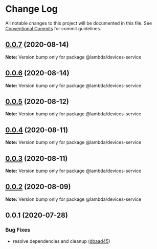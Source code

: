 # Change Log

All notable changes to this project will be documented in this file.
See [Conventional Commits](https://conventionalcommits.org) for commit guidelines.

## [0.0.7](https://github.com/aws-samples/aws-iot-kickstart/compare/@lambda/devices-service@0.0.6...@lambda/devices-service@0.0.7) (2020-08-14)

**Note:** Version bump only for package @lambda/devices-service





## [0.0.6](https://git-codecommit.us-west-2.amazonaws.com/v1/repos/Deathstar/compare/@lambda/devices-service@0.0.5...@lambda/devices-service@0.0.6) (2020-08-14)

**Note:** Version bump only for package @lambda/devices-service





## [0.0.5](https://git-codecommit.us-west-2.amazonaws.com/v1/repos/Deathstar/compare/@lambda/devices-service@0.0.4...@lambda/devices-service@0.0.5) (2020-08-12)

**Note:** Version bump only for package @lambda/devices-service





## [0.0.4](https://git-codecommit.us-west-2.amazonaws.com/v1/repos/Deathstar/compare/@lambda/devices-service@0.0.3...@lambda/devices-service@0.0.4) (2020-08-11)

**Note:** Version bump only for package @lambda/devices-service





## [0.0.3](https://git-codecommit.us-west-2.amazonaws.com/v1/repos/Deathstar/compare/@lambda/devices-service@0.0.2...@lambda/devices-service@0.0.3) (2020-08-11)

**Note:** Version bump only for package @lambda/devices-service





## [0.0.2](https://git-codecommit.us-west-2.amazonaws.com/v1/repos/Deathstar/compare/@lambda/devices-service@0.0.1...@lambda/devices-service@0.0.2) (2020-08-09)

**Note:** Version bump only for package @lambda/devices-service





## 0.0.1 (2020-07-28)


### Bug Fixes

* resolve dependencies and cleanup ([dbaad45](https://git-codecommit.us-west-2.amazonaws.com/v1/repos/Deathstar/commits/dbaad4561a93bfaf50b7246fd5a048912059df4f))
